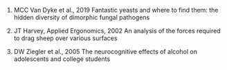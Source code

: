 1. MCC Van Dyke et al., 2019
Fantastic yeasts and where to find them: the hidden diversity of dimorphic fungal pathogens

2. JT Harvey, Applied Ergonomics, 2002
An analysis of the forces required to drag sheep over various surfaces

3. DW Ziegler et al., 2005
The neurocognitive effects of alcohol on adolescents and college students
